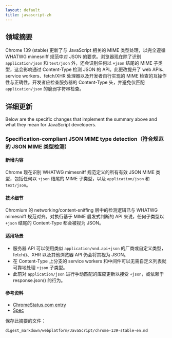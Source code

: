 ```yaml
---
layout: default
title: javascript-zh
---
```


## 领域摘要

Chrome 139 (stable) 更新了与 JavaScript 相关的 MIME 类型处理，以完全遵循 WHATWG mimesniff 规范中对 JSON 的要求。浏览器现在除了识别 `application/json` 和 `text/json` 外，还会识别任何以 `+json` 结尾的 MIME 子类型，这会影响通过 Content-Type 检测 JSON 的 API。此更改提升了 web APIs、service workers、fetch/XHR 处理器以及开发者自行实现的 MIME 检查的互操作性与正确性。开发者应检查服务器的 Content-Type 头，并避免仅匹配 `application/json` 的脆弱字符串检查。

## 详细更新

Below are the specific changes that implement the summary above and what they mean for JavaScript developers.

### Specification-compliant JSON MIME type detection（符合规范的 JSON MIME 类型检测）

#### 新增内容
Chrome 现在识别 WHATWG mimesniff 规范定义的所有有效 JSON MIME 类型，包括任何以 `+json` 结尾的 MIME 子类型，以及 `application/json` 和 `text/json`。

#### 技术细节
Chromium 的 networking/content-sniffing 层中的检测逻辑已与 WHATWG mimesniff 规范对齐。对执行基于 MIME 启发式判断的 API 来说，任何子类型以 `+json` 结尾的 Content-Type 都会被视为 JSON。

#### 适用场景
- 服务器 API 可以使用类似 `application/vnd.api+json` 的厂商或自定义类型，fetch()、XHR 以及其他浏览器 API 仍会将其视为 JSON。
- 在 Content-Type 上分支的 service workers 和中间件可以无需自定义列表就可靠地处理 `+json` 子类型。
- 此前对 `application/json` 进行手动匹配的库应更新以接受 `+json`，或依赖于 response.json() 的行为。

#### 参考资料
- [ChromeStatus.com entry](https://chromestatus.com/feature/5470594816278528)
- [Spec](https://mimesniff.spec.whatwg.org/#json-mime-type)

保存此摘要的文件：
```text
digest_markdown/webplatform/JavaScript/chrome-139-stable-en.md
